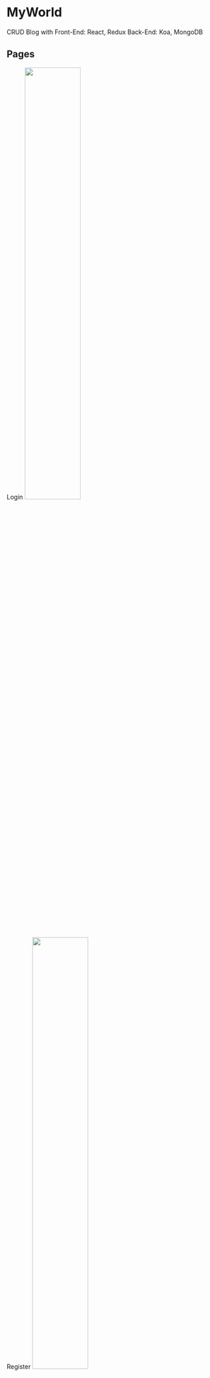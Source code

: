 # MyWorld

CRUD Blog with
Front-End: React, Redux
Back-End: Koa, MongoDB

## Pages

Login
<img  src="C:\Users\mqnwb\Desktop\login.PNG"  width="50%"/>

Register
<img  src="C:\Users\mqnwb\Desktop\register.PNG"  width="50%"/>

Write
<img  src="C:\Users\mqnwb\Desktop\write.PNG"  width="50%"/>

Post
<img  src="C:\Users\mqnwb\Desktop\post.PNG"  width="50%"/>

Postlist
<img  src="C:\Users\mqnwb\Desktop\postlist.PNG"  width="50%"/>

## How to run

> cd my-world-backend
> yarn start:dev

